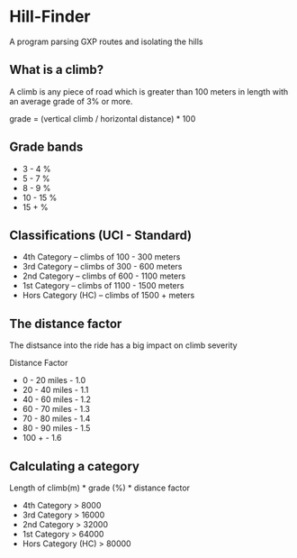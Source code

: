 # Hill-Finder
A program parsing GXP routes and isolating the hills

## What is a climb?

A climb is any piece of road which is greater than 100 meters
in length with an average grade of 3% or more.

grade = (vertical climb / horizontal distance) * 100

## Grade bands


*  3 -  4 %
*  5 -  7 %
*  8 -  9 %
* 10 - 15 %
* 15 +    %



## Classifications (UCI - Standard)


* 4th Category 		– 	climbs of  100 -  300 meters
* 3rd Category 		– 	climbs of  300 -  600 meters
* 2nd Category 		– 	climbs of  600 - 1100 meters
* 1st Category 		– 	climbs of 1100 - 1500 meters
* Hors Category (HC) 	– 	climbs of 1500 +      meters



## The distance factor

The distsance into the ride has a big impact on climb severity

Distance Factor

*   0 - 20 miles - 1.0
*  20 - 40 miles - 1.1
*  40 - 60 miles - 1.2
*  60 - 70 miles - 1.3
*  70 - 80 miles - 1.4
*  80 - 90 miles - 1.5
* 100 +		  - 1.6



## Calculating a category

Length of climb(m) * grade (%) * distance factor

* 4th Category 		> 	 8000
* 3rd Category 		> 	16000
* 2nd Category 		> 	32000
* 1st Category 		> 	64000
* Hors Category (HC) 	> 	80000
